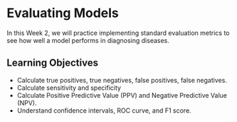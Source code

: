 # Evaluating Models

In this Week 2, we will practice implementing standard evaluation metrics to see how well a model performs in diagnosing diseases.

## Learning Objectives

- Calculate true positives, true negatives, false positives, false negatives.
- Calculate sensitivity and specificity
- Calculate Positive Predictive Value (PPV) and Negative Predictive Value (NPV).
- Understand confidence intervals, ROC curve, and F1 score.